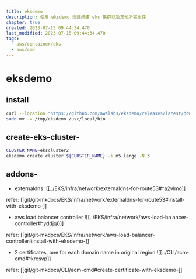 ```yaml
---
title: eksdemo
description: 使用 eksdemo 快速搭建 eks 集群以及其他所需组件
chapter: true
created: 2023-07-15 09:44:34.470
last_modified: 2023-07-15 09:44:34.470
tags:
  - aws/container/eks
  - aws/cmd
---
```


# eksdemo

## install

```sh
curl --location "https://github.com/awslabs/eksdemo/releases/latest/download/eksdemo_$(uname -s)_x86_64.tar.gz" |tar xz -C /tmp
sudo mv -v /tmp/eksdemo /usr/local/bin

```

## create-eks-cluster-

```sh
CLUSTER_NAME=ekscluster2
eksdemo create cluster ${CLUSTER_NAME} -i m5.large -N 3
```

## addons-

- externaldns
![[../EKS/infra/network/externaldns-for-route53#^a2vlmo]]

refer: [[git/git-mkdocs/EKS/infra/network/externaldns-for-route53#install-with-eksdemo-]]

- aws load balancer controller
![[../EKS/infra/network/aws-load-balancer-controller#^yddjq0]]

refer: [[git/git-mkdocs/EKS/infra/network/aws-load-balancer-controller#install-with-eksdemo-]]

- 2 certificates, one for each domain name in original region
![[../CLI/acm-cmd#^kresvp]]

refer: [[git/git-mkdocs/CLI/acm-cmd#create-certificate-with-eksdemo-]]


